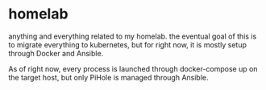 # homelab
anything and everything related to my homelab. the eventual goal of this is to migrate everything to kubernetes, but for right now, it is mostly setup through Docker and Ansible.

As of right now, every process is launched through docker-compose up on the target host, but only PiHole is managed through Ansible.
